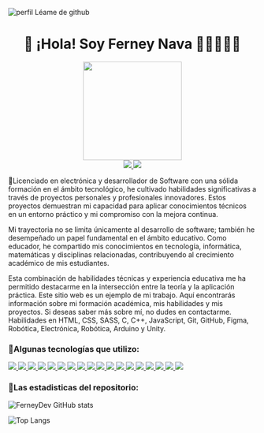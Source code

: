 ![perfil Léame de github](https://github.com/ferneynava/ferneynava/assets/43612075/31c30347-2820-4f8f-a4f6-9523652f62d9)



<h1 align='center'> 🚀 ¡Hola! Soy Ferney Nava 👨‍🏫👨‍💻🚀</h1>


<div id="header" align="center">
  <img src="https://media0.giphy.com/media/zhYSVCirREeIZtONCI/giphy.gif" width="200"/>
</div>

<div id="header" align="center">
   <a href="https://www.linkedin.com/in/ferney-alexander-nava-trujillo-0478a8118/">
    <img src="https://img.shields.io/badge/LinkedIn-0077B5?style=for-the-badge&logo=linkedin&logoColor=white"/>
  </a>
  <a href="https://ferneynava.com/">
    <img src="https://img.shields.io/badge/website-000000?style=for-the-badge&logo=About.me&logoColor=white"/>
  </a>
  
</div>


🚀Licenciado en electrónica y desarrollador de Software con una sólida formación en el ámbito tecnológico, he cultivado habilidades significativas a través de proyectos personales y profesionales innovadores. Estos proyectos demuestran mi capacidad para aplicar conocimientos técnicos en un entorno práctico y mi compromiso con la mejora continua.

Mi trayectoria no se limita únicamente al desarrollo de software; también he desempeñado un papel fundamental en el ámbito educativo. Como educador, he compartido mis conocimientos en tecnología, informática, matemáticas y disciplinas relacionadas, contribuyendo al crecimiento académico de mis estudiantes.

Esta combinación de habilidades técnicas y experiencia educativa me ha permitido destacarme en la intersección entre la teoría y la aplicación práctica. Este sitio web es un ejemplo de mi trabajo. Aquí encontrarás información sobre mi formación académica, mis habilidades y mis proyectos. Si deseas saber más sobre mí, no dudes en contactarme.
Habilidades en HTML, CSS, SASS, C, C++, JavaScript, Git, GitHub, Figma, Robótica, Electrónica, Robótica, Arduino y Unity.



<h3>🎯Algunas tecnologías que utilizo:</h3>
  <a href=" ">
    <img src="https://img.shields.io/badge/Canva-%2300C4CC.svg?&style=for-the-badge&logo=Canva&logoColor=white"/>
    <img src="https://img.shields.io/badge/Unity-100000?style=for-the-badge&logo=unity&logoColor=white"/>
    <img src="https://img.shields.io/badge/Arduino-00979D?style=for-the-badge&logo=Arduino&logoColor=white"/>
    <img src="https://img.shields.io/badge/Visual_Studio_Code-0078D4?style=for-the-badge&logo=visual%20studio%20code&logoColor=white"/>
    <img src="https://img.shields.io/badge/Git-F05032?style=for-the-badge&logo=git&logoColor=white"/>
    <img src="https://img.shields.io/badge/HTML5-E34F26?style=for-the-badge&logo=html5&logoColor=white"/>
    <img src="https://img.shields.io/badge/CSS3-1572B6?style=for-the-badge&logo=css3&logoColor=white"/>
    <img src="https://img.shields.io/badge/Sass-CC6699?style=for-the-badge&logo=sass&logoColor=white"/>
    <img src="https://img.shields.io/badge/JavaScript-323330?style=for-the-badge&logo=javascript&logoColor=F7DF1E"/>
    <img src="https://img.shields.io/badge/C-00599C?style=for-the-badge&logo=c&logoColor=white"/>
    <img src="https://img.shields.io/badge/C%2B%2B-00599C?style=for-the-badge&logo=c%2B%2B&logoColor=white"/>
    <img src="https://img.shields.io/badge/Scratch-4D97FF?style=for-the-badge&logo=Scratch&logoColor=white"/>
    <img src="https://img.shields.io/badge/Microsoft_Excel-217346?style=for-the-badge&logo=microsoft-excel&logoColor=white"/>
    <img src="https://img.shields.io/badge/Microsoft_PowerPoint-B7472A?style=for-the-badge&logo=microsoft-powerpoint&logoColor=white"/>
    <img src="https://img.shields.io/badge/Microsoft_Office-D83B01?style=for-the-badge&logo=microsoft-office&logoColor=white"/>
    <img src="https://img.shields.io/badge/Microsoft_Word-2B579A?style=for-the-badge&logo=microsoft-word&logoColor=white"/>    
    <img src="https://img.shields.io/badge/GitHub-100000?style=for-the-badge&logo=github&logoColor=white"/>  
    <img src="https://img.shields.io/badge/Figma-F24E1E?style=for-the-badge&logo=figma&logoColor=white"/>  
  </a>

<h3>🎯Las estadisticas del repositorio:</h3>

![FerneyDev GitHub stats](https://github-readme-stats.vercel.app/api?username=ferneynava&show_icons=true&theme=dark)

![Top Langs](https://github-readme-stats.vercel.app/api/top-langs/?username=ferneynava&layout=compact&theme=dark)


